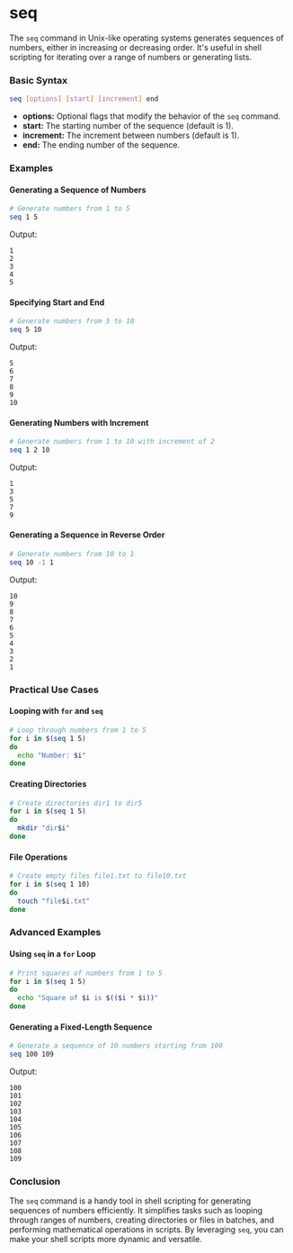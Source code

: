 # seq

The `seq` command in Unix-like operating systems generates sequences of numbers, either in increasing or decreasing order. It's useful in shell scripting for iterating over a range of numbers or generating lists.

### Basic Syntax

```bash
seq [options] [start] [increment] end
```

- **options:** Optional flags that modify the behavior of the `seq` command.
- **start:** The starting number of the sequence (default is 1).
- **increment:** The increment between numbers (default is 1).
- **end:** The ending number of the sequence.

### Examples

#### Generating a Sequence of Numbers

```bash
# Generate numbers from 1 to 5
seq 1 5
```

Output:
```
1
2
3
4
5
```

#### Specifying Start and End

```bash
# Generate numbers from 5 to 10
seq 5 10
```

Output:
```
5
6
7
8
9
10
```

#### Generating Numbers with Increment

```bash
# Generate numbers from 1 to 10 with increment of 2
seq 1 2 10
```

Output:
```
1
3
5
7
9
```

#### Generating a Sequence in Reverse Order

```bash
# Generate numbers from 10 to 1
seq 10 -1 1
```

Output:
```
10
9
8
7
6
5
4
3
2
1
```

### Practical Use Cases

#### Looping with `for` and `seq`

```bash
# Loop through numbers from 1 to 5
for i in $(seq 1 5)
do
  echo "Number: $i"
done
```

#### Creating Directories

```bash
# Create directories dir1 to dir5
for i in $(seq 1 5)
do
  mkdir "dir$i"
done
```

#### File Operations

```bash
# Create empty files file1.txt to file10.txt
for i in $(seq 1 10)
do
  touch "file$i.txt"
done
```

### Advanced Examples

#### Using `seq` in a `for` Loop

```bash
# Print squares of numbers from 1 to 5
for i in $(seq 1 5)
do
  echo "Square of $i is $(($i * $i))"
done
```

#### Generating a Fixed-Length Sequence

```bash
# Generate a sequence of 10 numbers starting from 100
seq 100 109
```

Output:
```
100
101
102
103
104
105
106
107
108
109
```

### Conclusion

The `seq` command is a handy tool in shell scripting for generating sequences of numbers efficiently. It simplifies tasks such as looping through ranges of numbers, creating directories or files in batches, and performing mathematical operations in scripts. By leveraging `seq`, you can make your shell scripts more dynamic and versatile.
